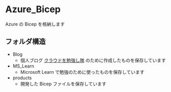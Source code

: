 # Azure_Bicep
Azure の Bicep を格納します

## フォルダ構造
-  Blog
    - 個人ブログ [クラウドを勉強し隊](https://www.kentsu.website/ja/) のために作成したものを保存しています
- MS_Learn
    - Microsoft Learn で勉強のために使ったものを保存しています
- products
    - 開発した Bicep ファイルを保存しています
